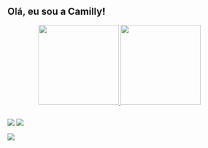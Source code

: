 ## Olá, eu sou a Camilly!
<div align="center">
  <a href="https://github.com/c4m1lly">
  <img height="180em" src="https://github-readme-stats.vercel.app/api?username=c4m1lly&show_icons=true&theme=dark&include_all_commits=true&count_private=true"/>
  <img height="180em" src="https://github-readme-stats.vercel.app/api/top-langs/?username=c4m1lly&layout=compact&langs_count=7&theme=dark"/>
</div>


##
<div>

  <a href = "mailto:camilly.profissional@gmail.com"><img src="https://img.shields.io/badge/Gmail-D14836?style=for-the-badge&logo=gmail&logoColor=white" destino ="_blank"></a>
  <a href="https://www.linkedin.com/in/camillydasilvacunhaa8a78a1a8/" target="_blank"><img src="https://img.shields.io/badge/LinkedIn-0077B5?style=for-the-badge&logo=linkedin&logoColor=white" target="_blank"></a>
  
</div>
  <img src="https://i.pinimg.com/736x/c6/dd/43/c6dd43d4562a8e1a7c51ba3bd597eedc--funny-computer-best-animation.jpg" width:30px;>
